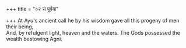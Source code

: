 +++
title = "०२ स पूर्वया"

+++
At Ayu's ancient call he by his wisdom gave all this progeny of men their being,  
     And, by refulgent light, heaven and the waters. The Gods possessed the wealth bestowing Agni.